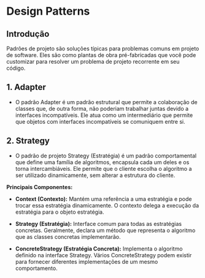 # Design Patterns

## Introdução
Padrões de projeto são soluções típicas para problemas comuns em projeto de software. Eles são como plantas de obra pré-fabricadas que você pode customizar para resolver um problema de projeto recorrente em seu código.

## 1. Adapter
- O padrão Adapter é um padrão estrutural que permite a colaboração de classes que, de outra forma, não poderiam trabalhar juntas devido a interfaces incompatíveis. Ele atua como um intermediário que permite que objetos com interfaces incompatíveis se comuniquem entre si.

## 2. Strategy
- O padrão de projeto Strategy (Estratégia) é um padrão comportamental que define uma família de algoritmos, encapsula cada um deles e os torna intercambiáveis. Ele permite que o cliente escolha o algoritmo a ser utilizado dinamicamente, sem alterar a estrutura do cliente.

**Principais Componentes:**

- **Context (Contexto):** Mantém uma referência a uma estratégia e pode trocar essa estratégia dinamicamente. O contexto delega a execução da estratégia para o objeto estratégia.

- **Strategy (Estratégia):** Interface comum para todas as estratégias concretas. Geralmente, declara um método que representa o algoritmo que as classes concretas implementarão.

- **ConcreteStrategy (Estratégia Concreta):** Implementa o algoritmo definido na interface Strategy. Vários ConcreteStrategy podem existir para fornecer diferentes implementações de um mesmo comportamento.
